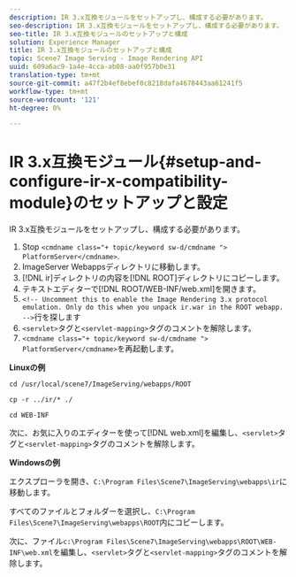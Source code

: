```yaml
---
description: IR 3.x互換モジュールをセットアップし、構成する必要があります。
seo-description: IR 3.x互換モジュールをセットアップし、構成する必要があります。
seo-title: IR 3.x互換モジュールのセットアップと構成
solution: Experience Manager
title: IR 3.x互換モジュールのセットアップと構成
topic: Scene7 Image Serving - Image Rendering API
uuid: 609a6ac9-1a4e-4cca-ab08-aa0f957b0e31
translation-type: tm+mt
source-git-commit: a47f2b4ef8ebef0c8218dafa4678443aa61241f5
workflow-type: tm+mt
source-wordcount: '121'
ht-degree: 0%

---
```



# IR 3.x互換モジュール{#setup-and-configure-ir-x-compatibility-module}のセットアップと設定

IR 3.x互換モジュールをセットアップし、構成する必要があります。

1. Stop `<cmdname class="+ topic/keyword sw-d/cmdname ">  PlatformServer</cmdname>`.
1. ImageServer Webappsディレクトリに移動します。
1. [!DNL ir]ディレクトリの内容を[!DNL ROOT]ディレクトリにコピーします。
1. テキストエディターで[!DNL ROOT/WEB-INF/web.xml]を開きます。
1. `<!-- Uncomment this to enable the Image Rendering 3.x protocol emulation. Only do this when you unpack ir.war in the ROOT webapp. -->`行を探します
1. `<servlet>`タグと`<servlet-mapping>`タグのコメントを解除します。
1. `<cmdname class="+ topic/keyword sw-d/cmdname ">  PlatformServer</cmdname>`を再起動します。

**Linuxの例**

`cd /usr/local/scene7/ImageServing/webapps/ROOT`

`cp -r ../ir/* ./`

`cd WEB-INF`

次に、お気に入りのエディターを使って[!DNL web.xml]を編集し、`<servlet>`タグと`<servlet-mapping>`タグのコメントを解除します。

**Windowsの例**

エクスプローラを開き、`C:\Program Files\Scene7\ImageServing\webapps\ir`に移動します。

すべてのファイルとフォルダーを選択し、`C:\Program Files\Scene7\ImageServing\webapps\ROOT`内にコピーします。

次に、ファイル`c:\Program Files\Scene7\ImageServing\webapps\ROOT\WEB-INF\web.xml`を編集し、`<servlet>`タグと`<servlet-mapping>`タグのコメントを解除します。
